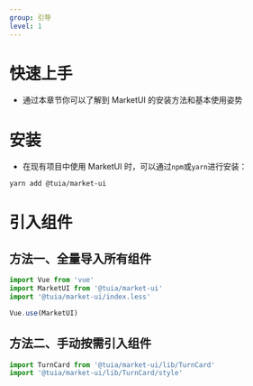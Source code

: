 ```yaml
---
group: 引导
level: 1
---
```


# 快速上手

* 通过本章节你可以了解到 MarketUI 的安装方法和基本使用姿势

# 安装

* 在现有项目中使用 MarketUI 时，可以通过`npm`或`yarn`进行安装：

```bash
yarn add @tuia/market-ui
```

# 引入组件

## 方法一、全量导入所有组件

```js
import Vue from 'vue'
import MarketUI from '@tuia/market-ui'
import '@tuia/market-ui/index.less'

Vue.use(MarketUI)
```

## 方法二、手动按需引入组件

```js
import TurnCard from '@tuia/market-ui/lib/TurnCard'
import '@tuia/market-ui/lib/TurnCard/style'
```
